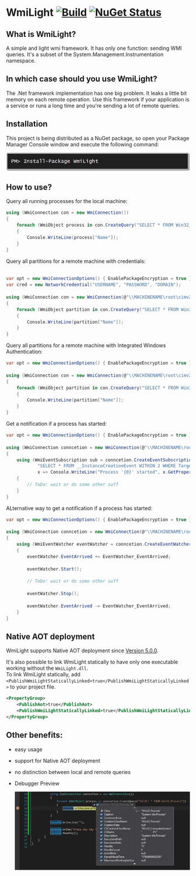 # WmiLight [![Build](https://github.com/MartinKuschnik/WmiLight/actions/workflows/build.yml/badge.svg)](https://github.com/MartinKuschnik/WmiLight/actions/workflows/build.yml) [![NuGet Status](http://img.shields.io/nuget/v/WmiLight.svg?style=flat)](https://www.nuget.org/packages/WmiLight/)

## What is WmiLight?
A simple and light wmi framework. It has only one function: sending WMI queries.
It's a subset of the System.Management.Instrumentation namespace.

## In which case should you use WmiLight?
The .Net framework implementation has one big problem.
It leaks a little bit memory on each remote operation.
Use this framework if your application is a service or runs a long time and you're sending a lot of remote queries.

## Installation

This project is being distributed as a NuGet package, so open your Package Manager Console window and execute the following command:

<a href="https://www.nuget.org/packages/WmiLight/" target="_blank">
<img title="NuGet" src="https://github.com/MartinKuschnik/WmiLight/blob/master/doc/pics/install_nuget_package.JPG" alt="NuGet"/>
</a>



## How to use?

Query all running processes for the local machine:
```C#
using (WmiConnection con = new WmiConnection())
{
    foreach (WmiObject process in con.CreateQuery("SELECT * FROM Win32_Process"))
    {
        Console.WriteLine(process["Name"]);
    }
}
```

Query all partitions for a remote machine with credentials:
```C#

var opt = new WmiConnectionOptions() { EnablePackageEncryption = true };
var cred = new NetworkCredential("USERNAME", "PASSWORD", "DOMAIN");

using (WmiConnection con = new WmiConnection(@"\\MACHINENAME\root\cimv2", cred, opt))
{
    foreach (WmiObject partition in con.CreateQuery("SELECT * FROM Win32_DiskPartition"))
    {
        Console.WriteLine(partition["Name"]);
    }
}
```
Query all partitions for a remote machine with Integrated Windows Authentication:
```C#
var opt = new WmiConnectionOptions() { EnablePackageEncryption = true };

using (WmiConnection con = new WmiConnection(@"\\MACHINENAME\root\cimv2", opt))
{
    foreach (WmiObject partition in con.CreateQuery("SELECT * FROM Win32_DiskPartition"))
    {
        Console.WriteLine(partition["Name"]);
    }
}
```
Get a notification if a process has started:
```C#
var opt = new WmiConnectionOptions() { EnablePackageEncryption = true };

using (WmiConnection conncetion = new WmiConnection(@"\\MACHINENAME\root\cimv2", opt))
{
    using (WmiEventSubscription sub = conncetion.CreateEventSubscription(
            "SELECT * FROM __InstanceCreationEvent WITHIN 2 WHERE TargetInstance ISA 'Win32_Process'", 
            x => Console.WriteLine("Process '{0}' started", x.GetPropertyValue<WmiObject>("TargetInstance").GetPropertyValue<string>("Name"))))
    {
        // ToDo: wait or do some other suff
    }
}
```
ALternative way to get a notification if a process has started:
```C#
var opt = new WmiConnectionOptions() { EnablePackageEncryption = true };

using (WmiConnection conncetion = new WmiConnection(@"\\MACHINENAME\root\cimv2", opt))
{
    using (WmiEventWatcher eventWatcher = conncetion.CreateEventWatcher("SELECT * FROM __InstanceCreationEvent WITHIN 2 WHERE TargetInstance ISA 'Win32_Process'"))
    {
        eventWatcher.EventArrived += EventWatcher_EventArrived;

        eventWatcher.Start();

        // ToDo: wait or do some other suff

        eventWatcher.Stop();

        eventWatcher.EventArrived -= EventWatcher_EventArrived;
    }
}
```

## Native AOT deployment

WmiLight supports Native AOT deployment since [Version 5.0.0](https://github.com/MartinKuschnik/WmiLight/releases/tag/v5.0.0).

It's also possible to link WmiLight statically to have only one executable working without the `WmiLight.dll`. <br/>
To link WmiLight statically, add `<PublishWmiLightStaticallyLinked>true</PublishWmiLightStaticallyLinked>` to your project file.

```xml
<PropertyGroup>
    <PublishAot>true</PublishAot>
    <PublishWmiLightStaticallyLinked>true</PublishWmiLightStaticallyLinked>
</PropertyGroup>
```

## Other benefits:

* easy usage

* support for Native AOT deployment

* no distinction between local and remote queries

* Debugger Preview 

    ![Debugger_Preview](https://github.com/MartinKuschnik/WmiLight/blob/master/doc/pics/debugger_preview.jpg "Debugger Preview")

